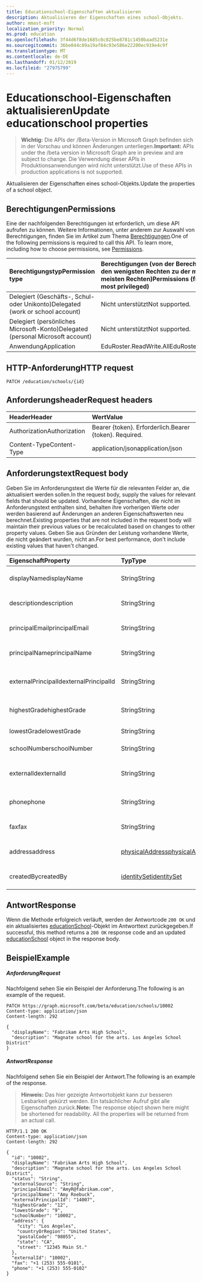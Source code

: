 ```yaml
---
title: Educationschool-Eigenschaften aktualisieren
description: Aktualisieren der Eigenschaften eines school-Objekts.
author: mmast-msft
localization_priority: Normal
ms.prod: education
ms.openlocfilehash: 3f44d6f8de1685c0c825be8781c1450baad5231e
ms.sourcegitcommit: 36be044c89a19af84c93e586e22200ec919e4c9f
ms.translationtype: MT
ms.contentlocale: de-DE
ms.lasthandoff: 01/12/2019
ms.locfileid: "27975799"
---
```

# <a name="update-educationschool-properties"></a><span data-ttu-id="5a94a-103">Educationschool-Eigenschaften aktualisieren</span><span class="sxs-lookup"><span data-stu-id="5a94a-103">Update educationschool properties</span></span>

> <span data-ttu-id="5a94a-104">**Wichtig:** Die APIs der /Beta-Version in Microsoft Graph befinden sich in der Vorschau und können Änderungen unterliegen.</span><span class="sxs-lookup"><span data-stu-id="5a94a-104">**Important:** APIs under the /beta version in Microsoft Graph are in preview and are subject to change.</span></span> <span data-ttu-id="5a94a-105">Die Verwendung dieser APIs in Produktionsanwendungen wird nicht unterstützt.</span><span class="sxs-lookup"><span data-stu-id="5a94a-105">Use of these APIs in production applications is not supported.</span></span>

<span data-ttu-id="5a94a-106">Aktualisieren der Eigenschaften eines school-Objekts.</span><span class="sxs-lookup"><span data-stu-id="5a94a-106">Update the properties of a school object.</span></span>

## <a name="permissions"></a><span data-ttu-id="5a94a-107">Berechtigungen</span><span class="sxs-lookup"><span data-stu-id="5a94a-107">Permissions</span></span>
<span data-ttu-id="5a94a-p102">Eine der nachfolgenden Berechtigungen ist erforderlich, um diese API aufrufen zu können. Weitere Informationen, unter anderem zur Auswahl von Berechtigungen, finden Sie im Artikel zum Thema [Berechtigungen](/graph/permissions-reference).</span><span class="sxs-lookup"><span data-stu-id="5a94a-p102">One of the following permissions is required to call this API. To learn more, including how to choose permissions, see [Permissions](/graph/permissions-reference).</span></span>

|<span data-ttu-id="5a94a-110">Berechtigungstyp</span><span class="sxs-lookup"><span data-stu-id="5a94a-110">Permission type</span></span>      | <span data-ttu-id="5a94a-111">Berechtigungen (von der Berechtigung mit den wenigsten Rechten zu der mit den meisten Rechten)</span><span class="sxs-lookup"><span data-stu-id="5a94a-111">Permissions (from least to most privileged)</span></span>              |
|:--------------------|:---------------------------------------------------------|
|<span data-ttu-id="5a94a-112">Delegiert (Geschäfts-, Schul- oder Unikonto)</span><span class="sxs-lookup"><span data-stu-id="5a94a-112">Delegated (work or school account)</span></span> |  <span data-ttu-id="5a94a-113">Nicht unterstützt</span><span class="sxs-lookup"><span data-stu-id="5a94a-113">Not supported.</span></span>  |
|<span data-ttu-id="5a94a-114">Delegiert (persönliches Microsoft-Konto)</span><span class="sxs-lookup"><span data-stu-id="5a94a-114">Delegated (personal Microsoft account)</span></span> |  <span data-ttu-id="5a94a-115">Nicht unterstützt</span><span class="sxs-lookup"><span data-stu-id="5a94a-115">Not supported.</span></span>  |
|<span data-ttu-id="5a94a-116">Anwendung</span><span class="sxs-lookup"><span data-stu-id="5a94a-116">Application</span></span> | <span data-ttu-id="5a94a-117">EduRoster.ReadWrite.All</span><span class="sxs-lookup"><span data-stu-id="5a94a-117">EduRoster.ReadWrite.All</span></span> |

## <a name="http-request"></a><span data-ttu-id="5a94a-118">HTTP-Anforderung</span><span class="sxs-lookup"><span data-stu-id="5a94a-118">HTTP request</span></span>
<!-- { "blockType": "ignored" } -->
```http
PATCH /education/schools/{id}
```
## <a name="request-headers"></a><span data-ttu-id="5a94a-119">Anforderungsheader</span><span class="sxs-lookup"><span data-stu-id="5a94a-119">Request headers</span></span>
| <span data-ttu-id="5a94a-120">Header</span><span class="sxs-lookup"><span data-stu-id="5a94a-120">Header</span></span>       | <span data-ttu-id="5a94a-121">Wert</span><span class="sxs-lookup"><span data-stu-id="5a94a-121">Value</span></span> |
|:---------------|:--------|
| <span data-ttu-id="5a94a-122">Authorization</span><span class="sxs-lookup"><span data-stu-id="5a94a-122">Authorization</span></span>  | <span data-ttu-id="5a94a-p103">Bearer {token}. Erforderlich.</span><span class="sxs-lookup"><span data-stu-id="5a94a-p103">Bearer {token}. Required.</span></span>  |
| <span data-ttu-id="5a94a-125">Content-Type</span><span class="sxs-lookup"><span data-stu-id="5a94a-125">Content-Type</span></span>  | <span data-ttu-id="5a94a-126">application/json</span><span class="sxs-lookup"><span data-stu-id="5a94a-126">application/json</span></span>  |

## <a name="request-body"></a><span data-ttu-id="5a94a-127">Anforderungstext</span><span class="sxs-lookup"><span data-stu-id="5a94a-127">Request body</span></span>
<span data-ttu-id="5a94a-128">Geben Sie im Anforderungstext die Werte für die relevanten Felder an, die aktualisiert werden sollen.</span><span class="sxs-lookup"><span data-stu-id="5a94a-128">In the request body, supply the values for relevant fields that should be updated.</span></span> <span data-ttu-id="5a94a-129">Vorhandene Eigenschaften, die nicht im Anforderungstext enthalten sind, behalten ihre vorherigen Werte oder werden basierend auf Änderungen an anderen Eigenschaftswerten neu berechnet.</span><span class="sxs-lookup"><span data-stu-id="5a94a-129">Existing properties that are not included in the request body will maintain their previous values or be recalculated based on changes to other property values.</span></span> <span data-ttu-id="5a94a-130">Geben Sie aus Gründen der Leistung vorhandene Werte, die nicht geändert wurden, nicht an.</span><span class="sxs-lookup"><span data-stu-id="5a94a-130">For best performance, don't include existing values that haven't changed.</span></span>

| <span data-ttu-id="5a94a-131">Eigenschaft</span><span class="sxs-lookup"><span data-stu-id="5a94a-131">Property</span></span>     | <span data-ttu-id="5a94a-132">Typ</span><span class="sxs-lookup"><span data-stu-id="5a94a-132">Type</span></span>   |<span data-ttu-id="5a94a-133">Beschreibung</span><span class="sxs-lookup"><span data-stu-id="5a94a-133">Description</span></span>|
|:---------------|:--------|:----------|
|<span data-ttu-id="5a94a-134">displayName</span><span class="sxs-lookup"><span data-stu-id="5a94a-134">displayName</span></span>| <span data-ttu-id="5a94a-135">String</span><span class="sxs-lookup"><span data-stu-id="5a94a-135">String</span></span>| <span data-ttu-id="5a94a-136">Anzeigename der Schule</span><span class="sxs-lookup"><span data-stu-id="5a94a-136">Display name of the school</span></span>| 
|<span data-ttu-id="5a94a-137">description</span><span class="sxs-lookup"><span data-stu-id="5a94a-137">description</span></span>| <span data-ttu-id="5a94a-138">String</span><span class="sxs-lookup"><span data-stu-id="5a94a-138">String</span></span> | <span data-ttu-id="5a94a-139">Beschreibung der Schule</span><span class="sxs-lookup"><span data-stu-id="5a94a-139">Description of the school</span></span>| 
|<span data-ttu-id="5a94a-140">principalEmail</span><span class="sxs-lookup"><span data-stu-id="5a94a-140">principalEmail</span></span>| <span data-ttu-id="5a94a-141">String</span><span class="sxs-lookup"><span data-stu-id="5a94a-141">String</span></span>| <span data-ttu-id="5a94a-142">Die E-Mail-Adresse des Prinzipals</span><span class="sxs-lookup"><span data-stu-id="5a94a-142">Email address of the principal</span></span>|
|<span data-ttu-id="5a94a-143">principalName</span><span class="sxs-lookup"><span data-stu-id="5a94a-143">principalName</span></span>| <span data-ttu-id="5a94a-144">String</span><span class="sxs-lookup"><span data-stu-id="5a94a-144">String</span></span> | <span data-ttu-id="5a94a-145">Der Name des Prinzipals</span><span class="sxs-lookup"><span data-stu-id="5a94a-145">Name of the principal</span></span>|
|<span data-ttu-id="5a94a-146">externalPrincipalId</span><span class="sxs-lookup"><span data-stu-id="5a94a-146">externalPrincipalId</span></span>| <span data-ttu-id="5a94a-147">String</span><span class="sxs-lookup"><span data-stu-id="5a94a-147">String</span></span> | <span data-ttu-id="5a94a-148">Die ID des Prinzipals im Synchronisierungssystem</span><span class="sxs-lookup"><span data-stu-id="5a94a-148">Id of principal in syncing system.</span></span> |
|<span data-ttu-id="5a94a-149">highestGrade</span><span class="sxs-lookup"><span data-stu-id="5a94a-149">highestGrade</span></span>|<span data-ttu-id="5a94a-150">String</span><span class="sxs-lookup"><span data-stu-id="5a94a-150">String</span></span>| <span data-ttu-id="5a94a-151">Höchste unterrichtete Klasse</span><span class="sxs-lookup"><span data-stu-id="5a94a-151">Highest grade taught.</span></span> |
|<span data-ttu-id="5a94a-152">lowestGrade</span><span class="sxs-lookup"><span data-stu-id="5a94a-152">lowestGrade</span></span>|<span data-ttu-id="5a94a-153">String</span><span class="sxs-lookup"><span data-stu-id="5a94a-153">String</span></span>| <span data-ttu-id="5a94a-154">Niedrigste unterrichtete Klasse</span><span class="sxs-lookup"><span data-stu-id="5a94a-154">Lowest grade taught.</span></span> |
|<span data-ttu-id="5a94a-155">schoolNumber</span><span class="sxs-lookup"><span data-stu-id="5a94a-155">schoolNumber</span></span>|<span data-ttu-id="5a94a-156">String</span><span class="sxs-lookup"><span data-stu-id="5a94a-156">String</span></span>| <span data-ttu-id="5a94a-157">Schulnummer</span><span class="sxs-lookup"><span data-stu-id="5a94a-157">School Number.</span></span>|
|<span data-ttu-id="5a94a-158">externalId</span><span class="sxs-lookup"><span data-stu-id="5a94a-158">externalId</span></span>|<span data-ttu-id="5a94a-159">String</span><span class="sxs-lookup"><span data-stu-id="5a94a-159">String</span></span>| <span data-ttu-id="5a94a-160">Die ID der Schule im Synchronisierungssystem</span><span class="sxs-lookup"><span data-stu-id="5a94a-160">Id of school in syncing system.</span></span> |
|<span data-ttu-id="5a94a-161">phone</span><span class="sxs-lookup"><span data-stu-id="5a94a-161">phone</span></span>|<span data-ttu-id="5a94a-162">String</span><span class="sxs-lookup"><span data-stu-id="5a94a-162">String</span></span>| <span data-ttu-id="5a94a-163">Die Telefonnummer der Schule</span><span class="sxs-lookup"><span data-stu-id="5a94a-163">Phone number of school.</span></span> |
|<span data-ttu-id="5a94a-164">fax</span><span class="sxs-lookup"><span data-stu-id="5a94a-164">fax</span></span>|<span data-ttu-id="5a94a-165">String</span><span class="sxs-lookup"><span data-stu-id="5a94a-165">String</span></span>| <span data-ttu-id="5a94a-166">Die Faxnummer der Schule</span><span class="sxs-lookup"><span data-stu-id="5a94a-166">Fax number of school.</span></span> |
|<span data-ttu-id="5a94a-167">address</span><span class="sxs-lookup"><span data-stu-id="5a94a-167">address</span></span>|[<span data-ttu-id="5a94a-168">physicalAddress</span><span class="sxs-lookup"><span data-stu-id="5a94a-168">physicalAddress</span></span>](../resources/physicaladdress.md)| <span data-ttu-id="5a94a-169">Die Adresse der Schule</span><span class="sxs-lookup"><span data-stu-id="5a94a-169">Address of the School.</span></span>|
|<span data-ttu-id="5a94a-170">createdBy</span><span class="sxs-lookup"><span data-stu-id="5a94a-170">createdBy</span></span>|[<span data-ttu-id="5a94a-171">identitySet</span><span class="sxs-lookup"><span data-stu-id="5a94a-171">identitySet</span></span>](../resources/identityset.md)|<span data-ttu-id="5a94a-172">Entität, die Schule erstellt hat.</span><span class="sxs-lookup"><span data-stu-id="5a94a-172">Entity who created the school.</span></span>|

## <a name="response"></a><span data-ttu-id="5a94a-173">Antwort</span><span class="sxs-lookup"><span data-stu-id="5a94a-173">Response</span></span>
<span data-ttu-id="5a94a-174">Wenn die Methode erfolgreich verläuft, werden der Antwortcode `200 OK` und ein aktualisiertes [educationSchool](../resources/educationschool.md)-Objekt im Antworttext zurückgegeben.</span><span class="sxs-lookup"><span data-stu-id="5a94a-174">If successful, this method returns a `200 OK` response code and an updated [educationSchool](../resources/educationschool.md) object in the response body.</span></span>
## <a name="example"></a><span data-ttu-id="5a94a-175">Beispiel</span><span class="sxs-lookup"><span data-stu-id="5a94a-175">Example</span></span>
##### <a name="request"></a><span data-ttu-id="5a94a-176">Anforderung</span><span class="sxs-lookup"><span data-stu-id="5a94a-176">Request</span></span>
<span data-ttu-id="5a94a-177">Nachfolgend sehen Sie ein Beispiel der Anforderung.</span><span class="sxs-lookup"><span data-stu-id="5a94a-177">The following is an example of the request.</span></span>
<!-- {
  "blockType": "request",
  "name": "update_educationschool"
}-->
```http
PATCH https://graph.microsoft.com/beta/education/schools/10002
Content-type: application/json
Content-length: 292

{
  "displayName": "Fabrikam Arts High School",
  "description": "Magnate school for the arts. Los Angeles School District"
}
```
##### <a name="response"></a><span data-ttu-id="5a94a-178">Antwort</span><span class="sxs-lookup"><span data-stu-id="5a94a-178">Response</span></span>
<span data-ttu-id="5a94a-179">Nachfolgend sehen Sie ein Beispiel der Antwort.</span><span class="sxs-lookup"><span data-stu-id="5a94a-179">The following is an example of the response.</span></span> 

><span data-ttu-id="5a94a-p105">**Hinweis:** Das hier gezeigte Antwortobjekt kann zur besseren Lesbarkeit gekürzt werden. Ein tatsächlicher Aufruf gibt alle Eigenschaften zurück.</span><span class="sxs-lookup"><span data-stu-id="5a94a-p105">**Note:** The response object shown here might be shortened for readability. All the properties will be returned from an actual call.</span></span>

<!-- {
  "blockType": "response",
  "truncated": true,
  "@odata.type": "microsoft.graph.educationSchool"
} -->
```http
HTTP/1.1 200 OK
Content-type: application/json
Content-length: 292

{
  "id": "10002",
  "displayName": "Fabrikam Arts High School",
  "description": "Magnate school for the arts. Los Angeles School District",
  "status": "String",
  "externalSource": "String",
  "principalEmail": "AmyR@fabrikam.com",
  "principalName": "Amy Roebuck",
  "externalPrincipalId": "14007",
  "highestGrade": "12",
  "lowestGrade": "9",
  "schoolNumber": "10002",
  "address": {
    "city": "Los Angeles",
    "countryOrRegion": "United States",
    "postalCode": "98055",
    "state": "CA",
    "street": "12345 Main St."
  },
  "externalId": "10002",
  "fax": "+1 (253) 555-0101",
  "phone": "+1 (253) 555-0102"
}
```

<!-- uuid: 8fcb5dbc-d5aa-4681-8e31-b001d5168d79
2015-10-25 14:57:30 UTC -->
<!-- {
  "type": "#page.annotation",
  "description": "Update educationschool",
  "keywords": "",
  "section": "documentation",
  "tocPath": ""
}-->
